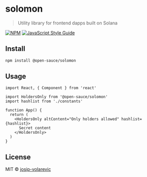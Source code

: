 # solomon

> Utility library for frontend dapps built on Solana

[![NPM](https://img.shields.io/npm/v/@open-sauce/solomon)](https://www.npmjs.com/package/@open-sauce/solomon) [![JavaScript Style Guide](https://img.shields.io/badge/code_style-typescript-brightgreen.svg)](https://standardjs.com)

## Install

```bash
npm install @open-sauce/solomon
```

## Usage

```tsx
import React, { Component } from 'react'

import HoldersOnly from '@open-sauce/solomon'
import hashlist from './constants'

function App() {
  return (
    <HoldersOnly altContent="Only holders allowed" hashlist={hashlist}>
      Secret content
    </HoldersOnly>
  ) 
}
```

## License

MIT © [josip-volarevic](https://github.com/josip-volarevic)
